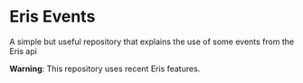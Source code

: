 # Eris Events

A simple but useful repository that explains the use of some events from the Eris api

**Warning**: This repository uses recent Eris features.